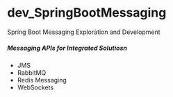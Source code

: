 # dev_SpringBootMessaging
Spring Boot Messaging Exploration and Development

##### Messaging APIs for Integrated Solutiosn
- JMS
- RabbitMQ
- Redis Messaging
- WebSockets
